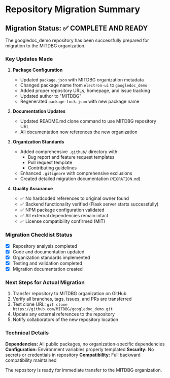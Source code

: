 # Repository Migration Summary

## Migration Status: ✅ COMPLETE AND READY

The googledoc_demo repository has been successfully prepared for migration to the MITDBG organization.

### Key Updates Made

1. **Package Configuration** 
   - Updated `package.json` with MITDBG organization metadata
   - Changed package name from `electron-ui` to `googledoc_demo`
   - Added proper repository URLs, homepage, and issue tracking
   - Updated author to "MITDBG"
   - Regenerated `package-lock.json` with new package name

2. **Documentation Updates**
   - Updated README.md clone command to use MITDBG repository URL
   - All documentation now references the new organization

3. **Organization Standards**
   - Added comprehensive `.github/` directory with:
     - Bug report and feature request templates
     - Pull request template
     - Contributing guidelines
   - Enhanced `.gitignore` with comprehensive exclusions
   - Created detailed migration documentation (`MIGRATION.md`)

4. **Quality Assurance**
   - ✅ No hardcoded references to original owner found
   - ✅ Backend functionality verified (Flask server starts successfully)
   - ✅ NPM package configuration validated
   - ✅ All external dependencies remain intact
   - ✅ License compatibility confirmed (MIT)

### Migration Checklist Status

- [x] Repository analysis completed
- [x] Code and documentation updated
- [x] Organization standards implemented
- [x] Testing and validation completed
- [x] Migration documentation created

### Next Steps for Actual Migration

1. Transfer repository to MITDBG organization on GitHub
2. Verify all branches, tags, issues, and PRs are transferred
3. Test clone URL: `git clone https://github.com/MITDBG/googledoc_demo.git`
4. Update any external references to the repository
5. Notify collaborators of the new repository location

### Technical Details

**Dependencies:** All public packages, no organization-specific dependencies
**Configuration:** Environment variables properly templated
**Security:** No secrets or credentials in repository
**Compatibility:** Full backward compatibility maintained

The repository is ready for immediate transfer to the MITDBG organization.